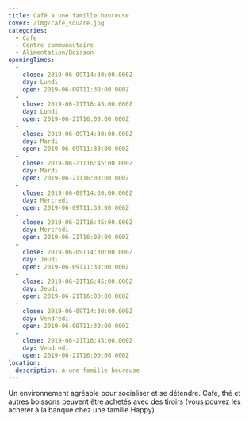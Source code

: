 ```yaml
---
title: Café à une famille heureuse
cover: /img/cafe_square.jpg
categories:
  - Cafe
  - Centre communautaire
  - Alimentation/Boisson
openingTimes:
  - 
    close: 2019-06-09T14:30:00.000Z
    day: Lundi
    open: 2019-06-09T11:30:00.000Z
  - 
    close: 2019-06-21T16:45:00.000Z
    day: Lundi
    open: 2019-06-21T16:00:00.000Z
  - 
    close: 2019-06-09T14:30:00.000Z
    day: Mardi
    open: 2019-06-09T11:30:00.000Z
  - 
    close: 2019-06-21T16:45:00.000Z
    day: Mardi
    open: 2019-06-21T16:00:00.000Z
  - 
    close: 2019-06-09T14:30:00.000Z
    day: Mercredi
    open: 2019-06-09T11:30:00.000Z
  - 
    close: 2019-06-21T16:45:00.000Z
    day: Mercredi
    open: 2019-06-21T16:00:00.000Z
  - 
    close: 2019-06-09T14:30:00.000Z
    day: Jeudi
    open: 2019-06-09T11:30:00.000Z
  - 
    close: 2019-06-21T16:45:00.000Z
    day: Jeudi
    open: 2019-06-21T16:00:00.000Z
  - 
    close: 2019-06-09T14:30:00.000Z
    day: Vendredi
    open: 2019-06-09T11:30:00.000Z
  - 
    close: 2019-06-21T16:45:00.000Z
    day: Vendredi
    open: 2019-06-21T16:00:00.000Z
location:
  description: à une famille heureuse
---
```


Un environnement agréable pour socialiser et se détendre. Café, thé et autres boissons peuvent être achetés avec des tiroirs (vous pouvez les acheter à la banque chez une famille Happy)